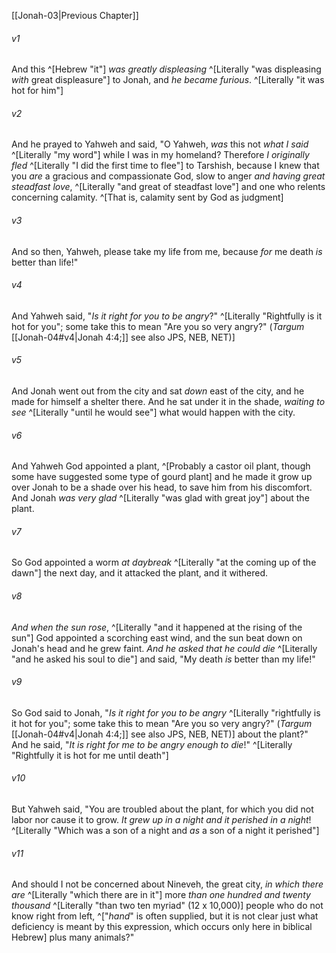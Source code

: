 ﻿---
aliases:
  - Jonah 4
---

[[Jonah-03|Previous Chapter]]

###### v1
And this ^[Hebrew "it"] _was greatly displeasing_ ^[Literally "was displeasing _with_ great displeasure"] to Jonah, and _he became furious_. ^[Literally "it was hot for him"]

###### v2
And he prayed to Yahweh and said, "O Yahweh, _was_ this not _what I said_ ^[Literally "my word"] while I was in my homeland? Therefore _I originally fled_ ^[Literally "I did the first time to flee"] to Tarshish, because I knew that you _are_ a gracious and compassionate God, slow to anger _and having great steadfast love_, ^[Literally "and great of steadfast love"] and one who relents concerning calamity. ^[That is, calamity sent by God as judgment]

###### v3
And so then, Yahweh, please take my life from me, because _for_ me death _is_ better than life!"

###### v4
And Yahweh said, "_Is it right for you to be angry_?" ^[Literally "Rightfully is it hot for you"; some take this to mean "Are you so very angry?" (_Targum_ [[Jonah-04#v4|Jonah 4:4;]] see also JPS, NEB, NET)]

###### v5
And Jonah went out from the city and sat _down_ east of the city, and he made for himself a shelter there. And he sat under it in the shade, _waiting to see_ ^[Literally "until he would see"] what would happen with the city.

###### v6
And Yahweh God appointed a plant, ^[Probably a castor oil plant, though some have suggested some type of gourd plant] and he made it grow up over Jonah to be a shade over his head, to save him from his discomfort. And Jonah _was very glad_ ^[Literally "was glad with great joy"] about the plant.

###### v7
So God appointed a worm _at daybreak_ ^[Literally "at the coming up of the dawn"] the next day, and it attacked the plant, and it withered.

###### v8
_And when the sun rose_, ^[Literally "and it happened at the rising of the sun"] God appointed a scorching east wind, and the sun beat down on Jonah's head and he grew faint. _And he asked that he could die_ ^[Literally "and he asked his soul to die"] and said, "My death _is_ better than my life!"

###### v9
So God said to Jonah, "_Is it right for you to be angry_ ^[Literally "rightfully is it hot for you"; some take this to mean "Are you so very angry?" (_Targum_ [[Jonah-04#v4|Jonah 4:4;]] see also JPS, NEB, NET)] about the plant?" And he said, "_It is right for me to be angry enough to die_!" ^[Literally "Rightfully it is hot for me until death"]

###### v10
But Yahweh said, "You are troubled about the plant, for which you did not labor nor cause it to grow. _It grew up in a night and it perished in a night_! ^[Literally "Which was a son of a night and _as_ a son of a night it perished"]

###### v11
And should I not be concerned about Nineveh, the great city, _in which there are_ ^[Literally "which there are in it"] more _than one hundred and twenty thousand_ ^[Literally "than two ten myriad" (12 x 10,000)] people who do not know right from left, ^["_hand_" is often supplied, but it is not clear just what deficiency is meant by this expression, which occurs only here in biblical Hebrew] plus many animals?"